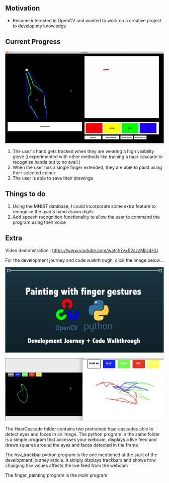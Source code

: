 Motivation
----------
- Became interested in OpenCV and wanted to work on a creative project to develop my knowledge

Current Progress
----------------
![](painting.gif)

1) The user's hand gets tracked when they are wearing a high visibility glove (i experimented with other methods like training a haar cascade to recognise hands but to no avail.)
2) When the user has a single finger extended, they are able to paint using their selected colour
3) The user is able to save their drawings

Things to do
------------
1) Using the MNIST database, I could incorporate some extra feature to recognise the user's hand drawn digits
2) Add speech recognition functionality to allow the user to command the program using their voice 


Extra
-----

Video demonstration : https://www.youtube.com/watch?v=52szzMjU4HU

For the development journey and code walkthrough, click the image below...

[![header](/img/header.png)](http://google.com/)

![finished](/img/finished.png)


The HaarCascade folder contains two pretrained haar cascades able to detect eyes and faces in an image. The python program in the same folder is a simple program that accesses your webcam, displays a live feed and draws squares around the eyes and faces detected in the frame 

The hsv_trackbar python program is the one mentioned at the start of the development journey article. It simply displays trackbars and shows how changing hsv values affects the live feed from the webcam

The finger_painting program is the *main* program


